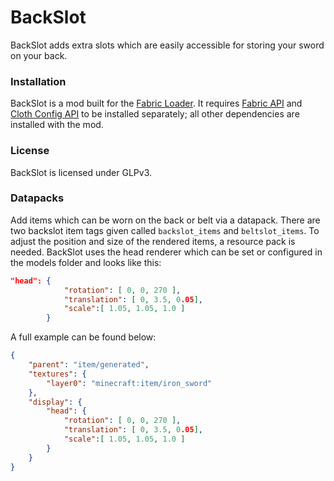 # BackSlot
BackSlot adds extra slots which are easily accessible for storing your sword on your back.

### Installation
BackSlot is a mod built for the [Fabric Loader](https://fabricmc.net/). It requires [Fabric API](https://www.curseforge.com/minecraft/mc-mods/fabric-api) and [Cloth Config API](https://www.curseforge.com/minecraft/mc-mods/cloth-config) to be installed separately; all other dependencies are installed with the mod.

### License
BackSlot is licensed under GLPv3.

### Datapacks
Add items which can be worn on the back or belt via a datapack. There are two backslot item tags given called `backslot_items` and `beltslot_items`. To adjust the position and size of the rendered items, a resource pack is needed. BackSlot uses the head renderer which can be set or configured in the models folder and looks like this:

```json
"head": {
			"rotation": [ 0, 0, 270 ],
			"translation": [ 0, 3.5, 0.05],
			"scale":[ 1.05, 1.05, 1.0 ]
		}
```

A full example can be found below:
```json
{
    "parent": "item/generated",
    "textures": {
        "layer0": "minecraft:item/iron_sword"
    },
    "display": {
        "head": {
			"rotation": [ 0, 0, 270 ],
			"translation": [ 0, 3.5, 0.05],
			"scale":[ 1.05, 1.05, 1.0 ]
		}
    }
}
```
